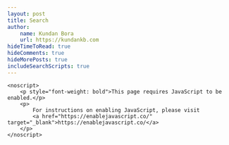 ```yaml
---
layout: post
title: Search
author:
    name: Kundan Bora
    url: https://kundankb.com
hideTimeToRead: true
hideComments: true
hideMorePosts: true
includeSearchScripts: true
---
```


<div class="search-page">
    <div id="search-box"></div>
    <div id="search-by-algolia">
        <!-- <a href="https://www.algolia.com/" target="_blank">
            <img src="/assets/img/search/search-by-algolia.svg" alt="Search by Algolia" />
        </a> -->
    </div>
    <div id="hits"></div>

    <noscript>
        <p style="font-weight: bold">This page requires JavaScript to be enabled.</p>
        <p>
            For instructions on enabling JavaScript, please visit
            <a href="https://enablejavascript.co/" target="_blank">https://enablejavascript.co/</a>
        </p>
    </noscript>

</div>
